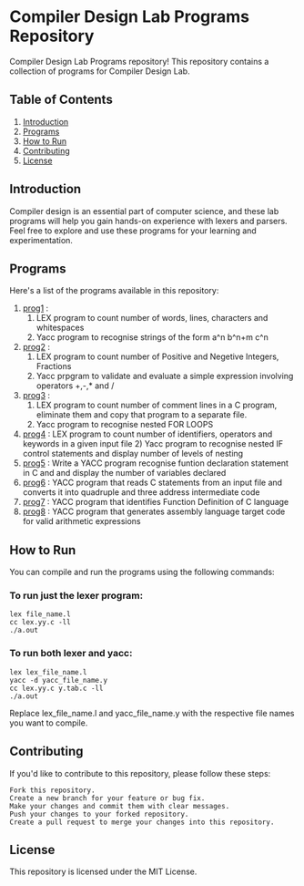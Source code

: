 # Compiler Design Lab Programs Repository

Compiler Design Lab Programs repository! This repository contains a collection of programs for Compiler Design Lab.

## Table of Contents
1. [Introduction](#introduction)
2. [Programs](#programs)
3. [How to Run](#how-to-run)
4. [Contributing](#contributing)
5. [License](#license)

## Introduction

Compiler design is an essential part of computer science, and these lab programs will help you gain hands-on experience with lexers and parsers. Feel free to explore and use these programs for your learning and experimentation.

## Programs

Here's a list of the programs available in this repository:

1. [prog1](https://github.com/0902-Sharon/CDLabPrograms/tree/main/prog1) :
    1) LEX program to count number of words, lines, characters and whitespaces
    2) Yacc program to recognise strings of the form a^n b^n+m c^n
2. [prog2](https://github.com/0902-Sharon/CDLabPrograms/tree/main/prog2) :
   1) LEX program to count number of Positive and Negetive Integers, Fractions
   2) Yacc prpgram to validate and evaluate a simple expression involving operators +,-,* and /
3. [prog3](https://github.com/0902-Sharon/CDLabPrograms/tree/main/prog3) :
   1) LEX program to count number of comment lines in a C program, eliminate them and copy that program to a separate file.
   2) Yacc program to recognise nested FOR LOOPS
4. [prog4](https://github.com/0902-Sharon/CDLabPrograms/tree/main/prog4) :
   LEX program to count number of identifiers, operators and keywords in a given input file 2) Yacc program to recognise nested IF control statements and display number of levels of nesting
5. [prog5](https://github.com/0902-Sharon/CDLabPrograms/tree/main/prog5) :
   Write a YACC program recognise funtion declaration statement in C and and display the number of variables declared
6. [prog6](https://github.com/0902-Sharon/CDLabPrograms/tree/main/prog6) :
   YACC program that reads C statements from an input file and converts it into quadruple and three address intermediate code
7. [prog7](https://github.com/0902-Sharon/CDLabPrograms/tree/main/prog7) :
   YACC program that identifies Function Definition of C language
8. [prog8](https://github.com/0902-Sharon/CDLabPrograms/tree/main/prog8) :
    YACC program that generates assembly language target code for valid arithmetic expressions

## How to Run

You can compile and run the programs using the following commands:

### To run just the lexer program:
```shell
lex file_name.l
cc lex.yy.c -ll
./a.out
```


### To run both lexer and yacc:
```shell
lex lex_file_name.l
yacc -d yacc_file_name.y
cc lex.yy.c y.tab.c -ll
./a.out
```


Replace lex_file_name.l and yacc_file_name.y with the respective file names you want to compile.


## Contributing

If you'd like to contribute to this repository, please follow these steps:

    Fork this repository.
    Create a new branch for your feature or bug fix.
    Make your changes and commit them with clear messages.
    Push your changes to your forked repository.
    Create a pull request to merge your changes into this repository.



## License

This repository is licensed under the MIT License.
